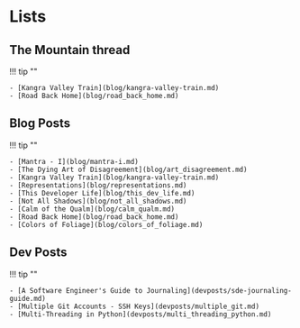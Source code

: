 # Lists

## The Mountain thread

!!! tip ""

    - [Kangra Valley Train](blog/kangra-valley-train.md)
    - [Road Back Home](blog/road_back_home.md)

## Blog Posts

!!! tip ""

    - [Mantra - I](blog/mantra-i.md)
    - [The Dying Art of Disagreement](blog/art_disagreement.md)
    - [Kangra Valley Train](blog/kangra-valley-train.md)
    - [Representations](blog/representations.md)
    - [This Developer Life](blog/this_dev_life.md)
    - [Not All Shadows](blog/not_all_shadows.md)
    - [Calm of the Qualm](blog/calm_qualm.md)
    - [Road Back Home](blog/road_back_home.md)
    - [Colors of Foliage](blog/colors_of_foliage.md)

## Dev Posts

!!! tip ""

    - [A Software Engineer's Guide to Journaling](devposts/sde-journaling-guide.md)
    - [Multiple Git Accounts - SSH Keys](devposts/multiple_git.md)
    - [Multi-Threading in Python](devposts/multi_threading_python.md)

[^1]: Last Updated: `2019-04-14`
